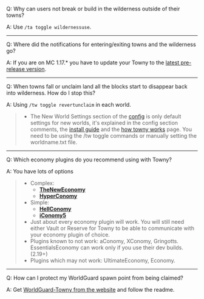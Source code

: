 Q: Why can users not break or build in the wilderness outside of their towns?

A: Use `/ta toggle wildernessuse`.

----

Q: Where did the notifications for entering/exiting towns and the wilderness go?

A: If you are on MC 1.17.* you have to update your Towny to the [latest pre-release version](https://github.com/TownyAdvanced/Towny/releases).

----

Q: When towns fall or unclaim land all the blocks start to disappear back into wilderness. How do I stop this?

A: Using `/tw toggle revertunclaim` in each world. 

> - The New World Settings section of the [config](https://github.com/TownyAdvanced/Towny/wiki/Default-Config.yml) is only default settings for new worlds, it's explained in the config section comments, the [install guide](https://github.com/TownyAdvanced/Towny/wiki/Installation#configuring-existing-worlds) and the [how towny works](https://github.com/TownyAdvanced/Towny/wiki/How-Towny-Works#reverting-unclaimed-townblocks-to-their-original-state-on-unclaim) page. You need to be using the /tw toggle commands or manually setting the worldname.txt file.

----

Q: Which economy plugins do you recommend using with Towny?

A: You have lots of options

>  - Complex:
>    - **[TheNewEconomy](https://www.spigotmc.org/resources/the-new-economy.7805/)**  
>    - **[HyperConomy](https://www.spigotmc.org/resources/hyperconomy-1-13-2.65028/)**
>  - Simple:
>    - **[HellConomy](https://www.spigotmc.org/resources/hellconomy.67355/)**
>    - **[iConomy5](https://github.com/iconomy5legacy/iConomy "May not receive future updates")**
>  - Just about every economy plugin will work. You will still need either Vault or Reserve for Towny to be able to communicate with your economy plugin of choice.
>  - Plugins known to not work: aConomy, XConomy, Gringotts. EssentialsEconomy can work only if you use their dev builds. (2.19+)
>  - Plugins which may not work: UltimateEconomy, Economy.

----

Q: How can I protect my WorldGuard spawn point from being claimed?

A: Get [WorldGuard-Towny from the website](https://townyadvanced.github.io) and follow the readme.
